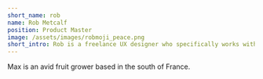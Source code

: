 ```yaml
---
short_name: rob
name: Rob Metcalf
position: Product Master
image: /assets/images/robmoji_peace.png
short_intro: Rob is a freelance UX designer who specifically works with startups.
---
```

Max is an avid fruit grower based in the south of France.
